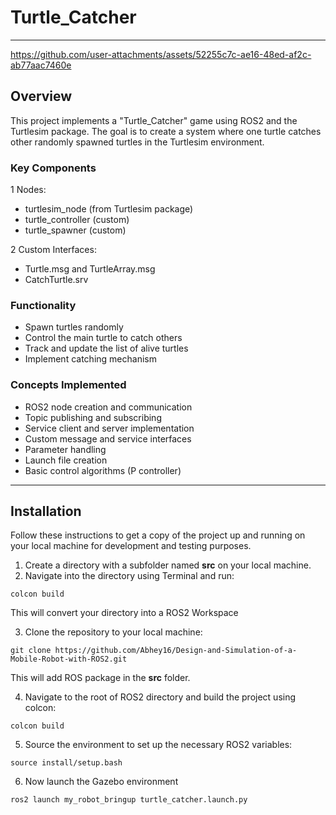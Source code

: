 # Turtle_Catcher

----

https://github.com/user-attachments/assets/52255c7c-ae16-48ed-af2c-ab77aac7460e

## Overview

This project implements a "Turtle_Catcher" game using ROS2 and the Turtlesim package. The goal is to create a system where one turtle catches other randomly spawned turtles in the Turtlesim environment.

### Key Components
1 Nodes:

* turtlesim_node (from Turtlesim package)
* turtle_controller (custom)
* turtle_spawner (custom)


2 Custom Interfaces:

* Turtle.msg and TurtleArray.msg
* CatchTurtle.srv

### Functionality

* Spawn turtles randomly
* Control the main turtle to catch others
* Track and update the list of alive turtles
* Implement catching mechanism

### Concepts Implemented

* ROS2 node creation and communication
* Topic publishing and subscribing
* Service client and server implementation
* Custom message and service interfaces
* Parameter handling
* Launch file creation
* Basic control algorithms (P controller)

---

## Installation
Follow these instructions to get a copy of the project up and running on your local machine for development and testing purposes.
1. Create a directory with a subfolder named **src** on your local machine.
2. Navigate into the directory using Terminal and run:
```
colcon build
```
This will convert your directory into a ROS2 Workspace

3. Clone the repository to your local machine:
```
git clone https://github.com/Abhey16/Design-and-Simulation-of-a-Mobile-Robot-with-ROS2.git
```
This will add ROS package in the **src** folder.

4. Navigate to the root of ROS2 directory and build the project using colcon:
```
colcon build
```
5. Source the environment to set up the necessary ROS2 variables:
```
source install/setup.bash
```
6. Now launch the Gazebo environment
```
ros2 launch my_robot_bringup turtle_catcher.launch.py
```
